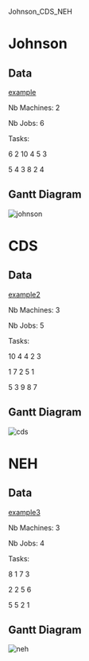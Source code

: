 Johnson_CDS_NEH
# Johnson
## Data
[example](https://github.com/martinWANG2014/TP_critic_path/blob/master/example.txt)

Nb Machines: 2

Nb Jobs: 6

Tasks:

6 2 10 4 5 3

5 4 3 8 2 4
## Gantt Diagram
![johnson](https://github.com/martinWANG2014/TP_critic_path/blob/master/johnson.png)
# CDS
## Data
[example2](https://github.com/martinWANG2014/TP_critic_path/blob/master/example2.txt)

Nb Machines: 3

Nb Jobs: 5

Tasks:

10 4 4 2 3

1 7 2 5 1

5 3 9 8 7
## Gantt Diagram
![cds](https://github.com/martinWANG2014/TP_critic_path/blob/master/cds.png)

# NEH
## Data
[example3](https://github.com/martinWANG2014/TP_critic_path/blob/master/example3.txt)

Nb Machines: 3

Nb Jobs: 4

Tasks:

8 1 7 3

2 2 5 6

5 5 2 1
## Gantt Diagram
![neh](https://github.com/martinWANG2014/TP_critic_path/blob/master/neh.png)

